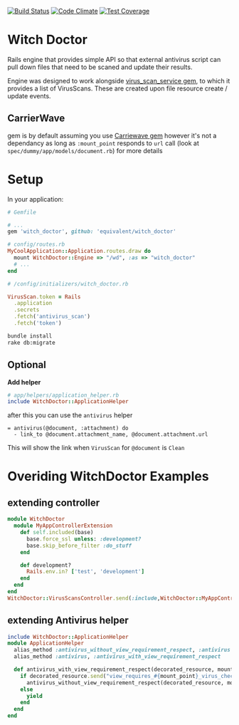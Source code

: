 [![Build Status](https://travis-ci.org/equivalent/witch_doctor.svg)](https://travis-ci.org/equivalent/witch_doctor)
[![Code Climate](https://codeclimate.com/github/equivalent/witch_doctor/badges/gpa.svg)](https://codeclimate.com/github/equivalent/witch_doctor)
[![Test Coverage](https://codeclimate.com/github/equivalent/witch_doctor/badges/coverage.svg)](https://codeclimate.com/github/equivalent/witch_doctor)

# Witch Doctor

Rails engine that provides simple API so that external antivirus
script can pull down files that need to be scaned and update their
results.


Engine was designed to work alongside [virus_scan_service gem](https://github.com/equivalent/virus_scan_service),
to which it provides a list of VirusScans. These are created upon file resource
create / update events.


## CarrierWave

gem is by default assuming you use [Carriewave
gem](https://github.com/carrierwaveuploader/carrierwave)
however it's not a dependancy as long as `:mount_point` responds to
`url` call (look at `spec/dummy/app/models/document.rb`) for more
details


# Setup

In your application:

```ruby
# Gemfile

# ...
gem 'witch_doctor', github: 'equivalent/witch_doctor'

```

```ruby
# config/routes.rb
MyCoolApplication::Application.routes.draw do
  mount WitchDoctor::Engine => "/wd", :as => "witch_doctor"
  # ...
end
```

```ruby
# /config/initializers/witch_doctor.rb

VirusScan.token = Rails
  .application
  .secrets
  .fetch('antivirus_scan')
  .fetch('token')
```


```sh
bundle install
rake db:migrate
```

## Optional

**Add helper**

```ruby
# app/helpers/application_helper.rb
include WitchDoctor::ApplicationHelper
```

after this you can use the `antivirus` helper

```haml
= antivirus(@document, :attachment) do
  - link_to @document.attachment_name, @document.attachment.url
```

This will show the link when `VirusScan` for `@document` is `Clean`


# Overiding WitchDoctor Examples

## extending controller

```ruby
module WitchDoctor
  module MyAppControllerExtension
    def self.included(base)
      base.force_ssl unless: :development?
      base.skip_before_filter :do_stuff
    end

    def development?
      Rails.env.in? ['test', 'development']
    end
  end
end
WitchDoctor::VirusScansController.send(:include,WitchDoctor::MyAppControllerExtension)
```

## extending Antivirus helper

```ruby
include WitchDoctor::ApplicationHelper
module ApplicationHelper
  alias_method :antivirus_without_view_requirement_respect, :antivirus
  alias_method :antivirus, :antivirus_with_view_requirement_respect

  def antivirus_with_view_requirement_respect(decorated_resource, mount_point)
    if decorated_resource.send("view_requires_#{mount_point}_virus_check?")
      antivirus_without_view_requirement_respect(decorated_resource, mount_point)
    else
      yield
    end
  end
end
```

